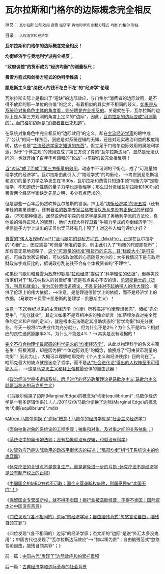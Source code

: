 # 瓦尔拉斯和门格尔的边际概念完全相反

标签： `瓦尔拉斯` `边际效用` `费雪` `经济学` `奥地利学派` `剑桥方程式` `均衡` `门格尔` `财经` 

目录： `人权法学和经济学`

**瓦尔拉斯和门格尔的边际概念完全相反！**

**均衡经济学与奥地利学派完全相反；**

**“政府调控”的货币成为“经济均衡”的测量标尺；**

**费雪方程式和剑桥方程式的伪科学性质；**

**凯恩斯主义是“纳税人的钱不花白不花”的“经济学”伦理**



瓦尔拉斯实际上是指出了“短缺”的边际效应，与门格尔“消费者的边际效用，是不得不放弃的那一单位的价值”的定义，有着相似的其实并不相同的歧义，[如果是从系统论对象角色主体的角度看，则分明是完全相反的](../../../2009/5/22/“实”未必为实证，认识对象角色的主谓宾.md)。关键就在于，瓦尔拉斯的边际上是从第三方观测的角度上定义的“边际”，因此，[瓦尔拉斯的边际变成“可测量的”，而门格尔边际是“消费者自已才知道](../../../2010/6/12/数学是文科理科的分界；数学是科学的成本.md)”。

在系统对象角色中完全相反的“边际效用”的定义，却在[主流经济学家](../../../2010/12/30/货币主义导致恶性通货膨胀和大萧条.md)的眼中成了“公认”的同一样东西，到底是对系统逻辑的无知，还是对现实政治利益的极度精明，估计也是“[主流经济学家才知道的东西](../../../2009/12/24/理性人假设令“看得见的手”成为伪科学.md)”。但立足于门格尔边际效用的奥地利学派，对于“个体主观”的效用变成了第三方说了算的“瓦尔拉斯边际”，显然是无法认同的，也就开始了百年不可调和的“论战”——>[前提假设完全相反嘛](../../../2010/6/11/“天无二日，法无二纲”单一断言规则.md)！

[当“边际”成了而成了第三方衡量的效用](../../../2009/12/21/“自我评分测不准”，计划经济的死穴.md)，动态中不可测的平衡点，成了“可测量物理学式的经济学”。瓦尔拉斯由此引入了“物理学式”的均衡论，——>考虑到爱恩斯坦和波尔的量子力学之争发生在1930s，瓦尔拉斯和费雪只知道牛顿“均衡力学”是物理学，不知道统计性质的量子力学也是物理学；那么过分责怪瓦尔拉斯和1900s的费雪两个经济学家缺乏先见之明，多少有点苛求的。

但是那些一百年后仍然吹捧瓦尔拉斯的错误，捍卫着“[均衡经济学”的张五常](../../../2009/10/21/人，鬼.md)（还有年轻的弗里德曼），还有[著名的数学专家兰格教授以及从来没有正确过的萨缪尔森](../../../2011/2/3/计划经济内核数学理性主义，米塞斯“社会主义不可运作”和兰格.md)，（不知那种傻逼，居然说萨缪尔森的经济学是采用了奥地利学派的方法论，真他娘的侮辱正常人的智慧），他们大模大样捍卫着“牛顿力学式的均衡经济学”时，相信量子力学上派出的诺贝尔奖已经有几十项了！对这些人如何评价才好？

[费雪的“伟大发现MV＝PT”及马歇尔的剑桥方程式（M=kPy），](../../../2010/12/31/美联储私营和美元国家信用.md)正是在瓦尔拉斯的“均衡”上，因应需要“可测量”标准的要求，则由此引入了“均衡的尺度即货币”；却有意无意地忽略了，[这个“可测量的标准”叫货币的东东，其“标度大小”是可变的](../../../2010/12/30/货币就是税收；货币发行私有化；.md)、可由政治家调控的，可以按政治家的心意随意大小的；大多数情况下是与政府财政赤字成反比的，据说政府乱花钱不会有个体投资者的“不理性”。

如果说马[歇尔和费雪为政府印钞票“拉动经济”提供了“科学理论的依据](../../../2009/4/24/费雪教条和凯恩斯主义.md)”，但英美政治家们对于“乱花纳税人的钱做好事”还是有点良心不安的话，[凯恩斯爵士的《货币，利息和就业》，变为印钞票很道德论，不乱花钱对不起纳税人的伟大理论](../../../2011/1/25/凯恩斯是庇古的“通往奴役之路”.md)，提供了伦理上的伟大依据，——>注意，是伦理道德哲学上的依据，而不是经济学上的依据。（马歇尔＋费雪＋凯恩斯的伦理学＝凯恩斯主义）！

注意一下20世纪以来的主流经济学（均衡）所有描述“均衡理想状态”，诸如“完全竞争”，“充分就业”，其定义如果不是互相冲突的独立断言（如萨缪尔森对完全竞争的定义和产权的定义），就是根本无法确定其准确状态的“哲学均衡”如充分就业。今天一般将4%失业作为充分就业，但为什么不是2％？为什么不是8%？相对应的良性通货膨胀率3%，为什么不能是4%？——>其实是没有理据的！

[完全不符合物理学最起码的科学要求的“均衡经济学”](../../../2010/6/19/“物理学”的科学标准；数学不是科学.md)，从此以物理科学的名义主宰苍生！归根溯源，却是因为把“个体边际效用”的概念，偷换成了“可由货币测量的均衡”！到此为止，大概可以理解哈耶克的《个人主义和经济秩序》目的何在了。哈耶克最大的缺点就是迷恋了哲学，而不是[从“社会进化论”得出的人权神圣不可侵犯入手](../../../2010/7/29/没有共同利益，请不要急忙以身相许！.md)，——>这是[马克思主义和拜上帝教](../../../2010/10/17/基督教迷信对马克思主义的贡献.md)最恐惧的自由武器！

《[政治经济学是多逻辑系统，后毛时代的经济政策理论是马歇尔主义;马歇尔主义就是当权派的马克思主义](../../../2011/2/9/Alfred马歇尔经济学&nbsp;Vs&nbsp;马克思主义.md)》

《[马歇尔偷换了边际(Marginal/Edge)的概念为“均衡(equilibrium)”
;马歇尔经济学是一套多逻辑体系](../../../2011/2/9/马歇尔偷换了边际(Marginal Edge)的概念为“均衡(equilibrium)”.md)》

《[Alfred.马歇尔偷换了“边际”概念！马歇尔的经济学就是“社会主义经济学”](../../../2011/2/9/瓦尔拉斯没有发现边际效用，A.马歇尔没有理解“边际”.md)》

《[面向抽象对象的系统论的工程步骤；抽象和对象，及对象之间的关系抽象；](../../../2011/2/10/面向抽象对象的经济学分析步骤.md)》

《[系统论中的奥卡姆法则；没有抽象就没有逻辑，也就没有科学](../../../2011/2/10/没有抽象就没有经济科学和奥卡姆法则.md)》

《[边际效应乃是边际效用的动态平衡状态的描述；“局部均衡”相当于系统论中的约束容器](../../../2011/2/10/经济学的科学方法论与量子力学相似.md)》

《[休克疗法的关键点不是恢复生产，而是避免进一步的亏损
;休克疗法不是经济学是公有制产权上的止损](../../../2011/2/11/边际退出成本和休克疗法.md)》

《[中国国企的MBO方式不可取；国企专营垄断权废除，则国泰民安“卖国无门”！](../../../2011/2/11/废除国企专营和垄断权，卖国将没门！.md)》

《[保留国企专营垄断权，就不得不卖国！银行业被垄断经营，不得不卖国；国际资本对中国没有恶意](../../../2011/2/11/国企卖国非情愿，不得不卖国！.md)》

《[四位发现“（各不相同的）边际”的经济学家；自由脑残范式“忽悠言论自由，脑残自领其罪”](../../../2011/2/12/中国古代“发现了”边际效应和帕累托累积.md)》

《四位发现“（各不相同的）边际”的经济学家；杰文斯的“边际”是说“外汇太多没鬼用”；中国古代也发现了“瓦尔拉斯边际效应”——>”物以稀为贵”；自由脑残范式“忽悠言论自由，脑残自领其罪”；》

前一篇：[中国古代“发现了”边际效应和帕累托累积](../../../2011/2/12/中国古代“发现了”边际效应和帕累托累积.md)

后一篇：[古典经济学和边际革命的社会背景](../../../2011/2/12/古典经济学和边际革命的社会背景.md)